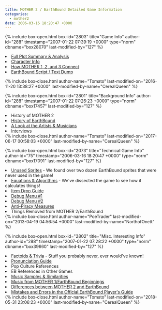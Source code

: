 ```yaml
---
title: MOTHER 2 / EarthBound Detailed Game Information
categories:
  - mother2
date: 2006-03-16 18:20:47 +0000
---
```

{% include box-open.html box-id="2803" title="Game Info" author-id="288" timestamp="2007-01-22 07:39:19 +0000" type="norm" dbname="box28070" last-modified-by="127" %}
<li><a href="https://starmen.net/mother2/gameinfo/PlotSummaryandAnalysis/">Full Plot Summary & Analysis</a></li>
<li><a href="http://starmen.net/mother2/characters/">Character Info</a></li>
<li><a href="https://starmen.net/mother2/gameinfo/Mother123/">How MOTHER 1, 2, and 3 Connect</a></li>
<li><a href="script/">EarthBound Script / Text Dump</a></li>

{% include box-close.html author-name="Tomato" last-modified-on="2016-11-20 13:38:27 +0000" last-modified-by-name="CerealQueen" %}

{% include box-open.html box-id="2801" title="Background Info" author-id="288" timestamp="2007-01-22 07:26:23 +0000" type="norm" dbname="box17457" last-modified-by="127" %}
<li>History of MOTHER 2</li>
<li><a href="https://starmen.net/mother2/gameinfo/History_of_EB/">History of EarthBound</a></li>
<li><a href="https://starmen.net/mother2/gameinfo/Mother2Musicians/">A Look at the Artists & Musicians</a></li>
<li><a href="https://starmen.net/mother2/gameinfo/Interviews/">Interviews</a></li>
{% include box-close.html author-name="Tomato" last-modified-on="2017-06-17 00:58:03 +0000" last-modified-by-name="CerealQueen" %}

{% include box-open.html box-id="2073" title="Technical Game Info" author-id="75" timestamp="2006-03-16 18:20:47 +0000" type="norm" dbname="box17091" last-modified-by="127" %}
<li><a href="/mother2/gameinfo/unusedsprites/">Unused Sprites</a> - We found over two dozen EarthBound sprites that were never used in the game!</li>
<li><a href="/mother2/gameinfo/technical/equations.php">Equations & Algorithms</a> - We've dissected the game to see how it calculates things!</li>
<li><a href="/mother2/gameinfo/drops/">Item Drop Guide</a></li>
<li><a href="debug1/">Debug Menu #1</a></li>
<li><a href="debug2/">Debug Menu #2</a></li>
<li><a href="antipiracy/">Anti-Piracy Measures</a></li>
<li>Things Removed from MOTHER 2/EarthBound</li>
{% include box-close.html author-name="PoeTrader" last-modified-on="2013-04-19 04:56:54 +0000" last-modified-by-name="NorthofOnett" %}

{% include box-open.html box-id="2802" title="Misc. Interesting Info" author-id="288" timestamp="2007-01-22 07:28:22 +0000" type="norm" dbname="box39660" last-modified-by="127" %}
<li><a href="factoids/">Factoids & Trivia</a> - Stuff you probably never, ever would've known!</li>
<li><a href="pronunciation.php">Pronunciation Guide</a></li>
<li>Pop Culture References</li>
<li>EB References in Other Games</li>
<li><a href="https://starmen.net/mother2/gameinfo/samples_similarities/">Music Samples & Similarities</a></li>
<li><a href="https://starmen.net/mother2/gameinfo/music_from_mother/">Music from MOTHER 1/EarthBound Beginnings</a></li>
<li><a href="http://earthboundcentral.com/m2eb/">Differences between MOTHER 2 and EarthBound</a></li>
<li><a href="guideerrors/">Mistakes and Errors in the Official EarthBound Player's Guide</a></li>
{% include box-close.html author-name="Tomato" last-modified-on="2018-05-31 23:06:23 +0000" last-modified-by-name="CerealQueen" %}
